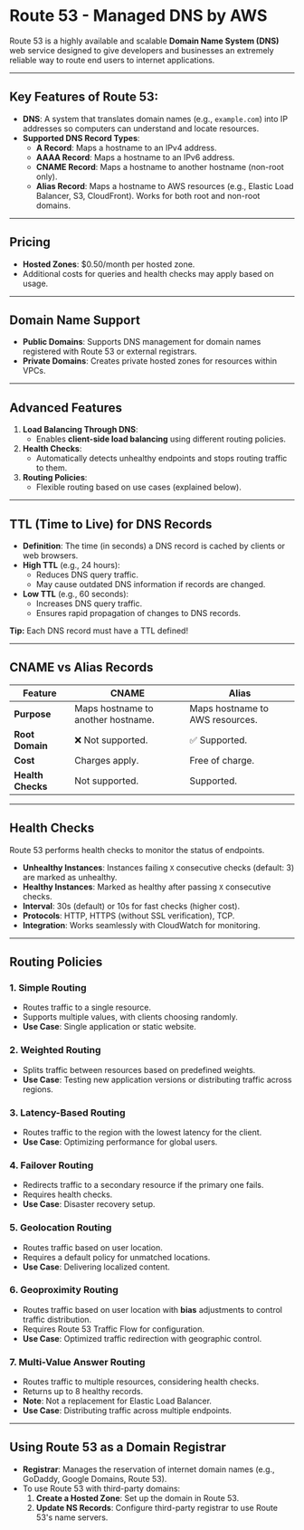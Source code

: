 # Route 53 - Managed DNS by AWS

Route 53 is a highly available and scalable **Domain Name System (DNS)** web service designed to give developers and businesses an extremely reliable way to route end users to internet applications.

---

## Key Features of Route 53:

- **DNS**: A system that translates domain names (e.g., `example.com`) into IP addresses so computers can understand and locate resources.
- **Supported DNS Record Types**:
  - **A Record**: Maps a hostname to an IPv4 address.
  - **AAAA Record**: Maps a hostname to an IPv6 address.
  - **CNAME Record**: Maps a hostname to another hostname (non-root only).
  - **Alias Record**: Maps a hostname to AWS resources (e.g., Elastic Load Balancer, S3, CloudFront). Works for both root and non-root domains.

---

## Pricing

- **Hosted Zones**: $0.50/month per hosted zone.
- Additional costs for queries and health checks may apply based on usage.

---

## Domain Name Support

- **Public Domains**: Supports DNS management for domain names registered with Route 53 or external registrars.
- **Private Domains**: Creates private hosted zones for resources within VPCs.

---

## Advanced Features

1. **Load Balancing Through DNS**:
   - Enables **client-side load balancing** using different routing policies.
2. **Health Checks**:
   - Automatically detects unhealthy endpoints and stops routing traffic to them.
3. **Routing Policies**:
   - Flexible routing based on use cases (explained below).

---

## TTL (Time to Live) for DNS Records

- **Definition**: The time (in seconds) a DNS record is cached by clients or web browsers.
- **High TTL** (e.g., 24 hours):
  - Reduces DNS query traffic.
  - May cause outdated DNS information if records are changed.
- **Low TTL** (e.g., 60 seconds):
  - Increases DNS query traffic.
  - Ensures rapid propagation of changes to DNS records.

**Tip:** Each DNS record must have a TTL defined!

---

## CNAME vs Alias Records

| Feature           | CNAME                                  | Alias                                   |
|--------------------|----------------------------------------|-----------------------------------------|
| **Purpose**        | Maps hostname to another hostname.     | Maps hostname to AWS resources.         |
| **Root Domain**    | ❌ Not supported.                      | ✅ Supported.                           |
| **Cost**           | Charges apply.                        | Free of charge.                         |
| **Health Checks**  | Not supported.                        | Supported.                              |

---

## Health Checks

Route 53 performs health checks to monitor the status of endpoints.

- **Unhealthy Instances**: Instances failing `X` consecutive checks (default: 3) are marked as unhealthy.
- **Healthy Instances**: Marked as healthy after passing `X` consecutive checks.
- **Interval**: 30s (default) or 10s for fast checks (higher cost).
- **Protocols**: HTTP, HTTPS (without SSL verification), TCP.
- **Integration**: Works seamlessly with CloudWatch for monitoring.

---

## Routing Policies

### 1. Simple Routing
- Routes traffic to a single resource.
- Supports multiple values, with clients choosing randomly.
- **Use Case**: Single application or static website.

### 2. Weighted Routing
- Splits traffic between resources based on predefined weights.
- **Use Case**: Testing new application versions or distributing traffic across regions.

### 3. Latency-Based Routing
- Routes traffic to the region with the lowest latency for the client.
- **Use Case**: Optimizing performance for global users.

### 4. Failover Routing
- Redirects traffic to a secondary resource if the primary one fails.
- Requires health checks.
- **Use Case**: Disaster recovery setup.

### 5. Geolocation Routing
- Routes traffic based on user location.
- Requires a default policy for unmatched locations.
- **Use Case**: Delivering localized content.

### 6. Geoproximity Routing
- Routes traffic based on user location with **bias** adjustments to control traffic distribution.
- Requires Route 53 Traffic Flow for configuration.
- **Use Case**: Optimized traffic redirection with geographic control.

### 7. Multi-Value Answer Routing
- Routes traffic to multiple resources, considering health checks.
- Returns up to 8 healthy records.
- **Note**: Not a replacement for Elastic Load Balancer.
- **Use Case**: Distributing traffic across multiple endpoints.

---

## Using Route 53 as a Domain Registrar

- **Registrar**: Manages the reservation of internet domain names (e.g., GoDaddy, Google Domains, Route 53).
- To use Route 53 with third-party domains:
  1. **Create a Hosted Zone**: Set up the domain in Route 53.
  2. **Update NS Records**: Configure third-party registrar to use Route 53's name servers.
